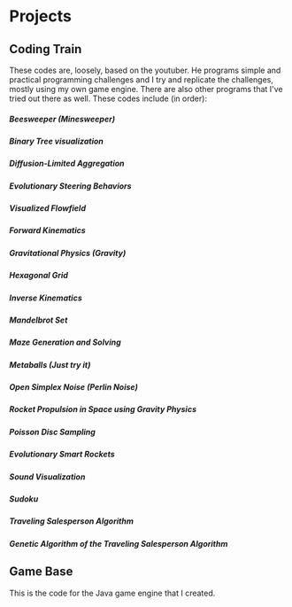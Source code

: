 # Projects
## Coding Train
These codes are, loosely, based on the youtuber. He programs simple and practical programming challenges and I try and replicate the challenges, mostly using my own game engine. There are also other programs that I've tried out there as well. These codes include (in order):
##### Beesweeper (Minesweeper)
##### Binary Tree visualization
##### Diffusion-Limited Aggregation
##### Evolutionary Steering Behaviors
##### Visualized Flowfield
##### Forward Kinematics
##### Gravitational Physics (Gravity)
##### Hexagonal Grid
##### Inverse Kinematics
##### Mandelbrot Set
##### Maze Generation and Solving
##### Metaballs (Just try it)
##### Open Simplex Noise (Perlin Noise)
##### Rocket Propulsion in Space using Gravity Physics
##### Poisson Disc Sampling
##### Evolutionary Smart Rockets
##### Sound Visualization
##### Sudoku
##### Traveling Salesperson Algorithm
##### Genetic Algorithm of the Traveling Salesperson Algorithm

## Game Base
This is the code for the Java game engine that I created.
